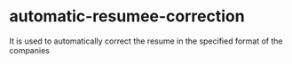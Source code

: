 # automatic-resumee-correction
It is used to automatically correct the resume in the specified format of the companies
